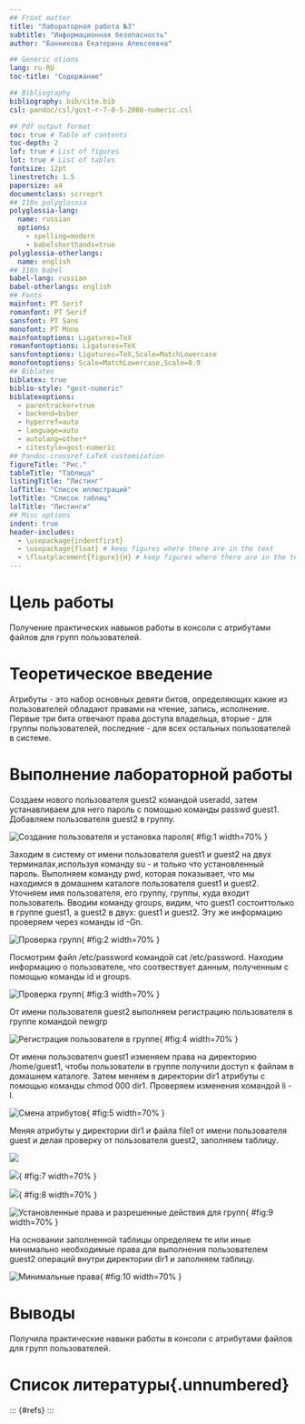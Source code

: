 ```yaml
---
## Front matter
title: "Лабораторная работа №3"
subtitle: "Информационная безопасность"
author: "Банникова Екатерина Алексеевна"

## Generic otions
lang: ru-RU
toc-title: "Содержание"

## Bibliography
bibliography: bib/cite.bib
csl: pandoc/csl/gost-r-7-0-5-2008-numeric.csl

## Pdf output format
toc: true # Table of contents
toc-depth: 2
lof: true # List of figures
lot: true # List of tables
fontsize: 12pt
linestretch: 1.5
papersize: a4
documentclass: scrreprt
## I18n polyglossia
polyglossia-lang:
  name: russian
  options:
	- spelling=modern
	- babelshorthands=true
polyglossia-otherlangs:
  name: english
## I18n babel
babel-lang: russian
babel-otherlangs: english
## Fonts
mainfont: PT Serif
romanfont: PT Serif
sansfont: PT Sans
monofont: PT Mono
mainfontoptions: Ligatures=TeX
romanfontoptions: Ligatures=TeX
sansfontoptions: Ligatures=TeX,Scale=MatchLowercase
monofontoptions: Scale=MatchLowercase,Scale=0.9
## Biblatex
biblatex: true
biblio-style: "gost-numeric"
biblatexoptions:
  - parentracker=true
  - backend=biber
  - hyperref=auto
  - language=auto
  - autolang=other*
  - citestyle=gost-numeric
## Pandoc-crossref LaTeX customization
figureTitle: "Рис."
tableTitle: "Таблица"
listingTitle: "Листинг"
lofTitle: "Список иллюстраций"
lotTitle: "Список таблиц"
lolTitle: "Листинги"
## Misc options
indent: true
header-includes:
  - \usepackage{indentfirst}
  - \usepackage{float} # keep figures where there are in the text
  - \floatplacement{figure}{H} # keep figures where there are in the text
---
```


# Цель работы

Получение практических навыков работы в консоли с атрибутами файлов для групп пользователей.


# Теоретическое введение

Атрибуты - это набор основных девяти битов, определяющих какие из пользователей обладают правами на чтение, запись, исполнение. Первые три бита отвечают права доступа владельца, вторые - для группы пользователей, последние - для всех остальных пользователей в системе.

# Выполнение лабораторной работы

Создаем нового пользователя guest2 командой useradd, затем устанавливаем для него пароль с помощью команды passwd guest1. Добавляем пользователя guest2 в группу.

![Создание пользователя и установка пароля](image/1.PNG){ #fig:1 width=70% }

Заходим в систему от имени пользователя guest1 и guest2 на двух терминалах,используя команду su - и только что установленный пароль. Выполняем команду pwd, которая показывает, что мы находимся в домашнем каталоге пользователя guest1 и guest2. Уточняем имя пользователя, его группу, группы, куда входит пользователь. Вводим команду groups, видим, что guest1 состоиттолько в группе guest1, а guest2 в двух: guest1 и guest2. Эту же информацию проверяем через команды id -Gn.

![Проверка групп](image/2.PNG){ #fig:2 width=70% }

Посмотрим файл /etc/password командой cat /etc/password. Находим информацию о пользователе, что соотвествует данным, полученным с помощью команды id и groups.

![Проверка групп](image/3.PNG){ #fig:3 width=70% }

От имени пользователя guest2 выполняем регистрацию пользователя в группе командой newgrp

![Регистрация пользователя в группе](image/5.PNG){ #fig:4 width=70% }

От имени пользователч guest1 изменяем права на директорию /home/guest1, чтобы пользователи в группе получили доступ к файлам в домашнем каталоге. Затем меняем в директории dir1 атрибуты с помощью команды chmod 000 dir1. Проверяем изменения командой li -l.

![Смена атрибутов](image/4.PNG){ #fig:5 width=70% }

Меняя атрибуты у директории dir1 и файла file1 от имени пользователя guest и делая проверку от пользователя guest2, заполняем таблицу.

![](image/6.PNG)

![](image/7.PNG){ #fig:7 width=70% }

![](image/8.PNG){ #fig:8 width=70% }

![Установленные права и разрешенные действия для групп](image/9.PNG){ #fig:9 width=70% }

На основании заполненной таблицы определяем те или иные минимально необходимые права для выполнения пользователем guest2 операций внутри директории dir1 и заполняем таблицу.

![Минимальные права](image/10.PNG){ #fig:10 width=70% }


# Выводы

Получила практические навыки работы в консоли с атрибутами файлов для групп пользователей.

# Список литературы{.unnumbered}

::: {#refs}
:::
